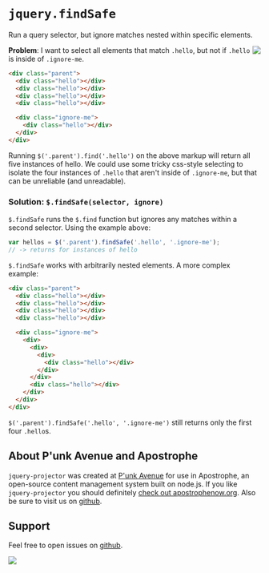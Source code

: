 # `jquery.findSafe`

Run a query selector, but ignore matches nested within specific elements.

<a href="http://apostrophenow.org/"><img src="https://raw.github.com/punkave/jquery-projector/master/logos/logo-box-madefor.png" align="right" /></a>

**Problem**: I want to select all elements that match `.hello`, but not if `.hello` is inside of `.ignore-me`.

```html
<div class="parent">
  <div class="hello"></div>
  <div class="hello"></div>
  <div class="hello"></div>
  <div class="hello"></div>

  <div class="ignore-me">
    <div class="hello"></div>
  </div>
</div>
```

Running `$('.parent').find('.hello')` on the above markup will return all five instances of hello. We could use some tricky css-style selecting to isolate the four instances of `.hello` that aren't inside of `.ignore-me`, but that can be unreliable (and unreadable).

### Solution: `$.findSafe(selector, ignore)`

`$.findSafe` runs the `$.find` function but ignores any matches within a second selector. Using the example above:

```javascript
var hellos = $('.parent').findSafe('.hello', '.ignore-me');
// -> returns for instances of hello
```

`$.findSafe` works with arbitrarily nested elements. A more complex example:

```html
<div class="parent">
  <div class="hello"></div>
  <div class="hello"></div>
  <div class="hello"></div>
  <div class="hello"></div>

  <div class="ignore-me">
    <div>
      <div>
        <div>
          <div class="hello"></div>
        </div>
      </div>
      <div class="hello"></div>
    </div>
  </div>
</div>
```

`$('.parent').findSafe('.hello', '.ignore-me')` still returns only the first four `.hello`s.

## About P'unk Avenue and Apostrophe

`jquery-projector` was created at [P'unk Avenue](http://punkave.com) for use in Apostrophe, an open-source content management system built on node.js. If you like `jquery-projector` you should definitely [check out apostrophenow.org](http://apostrophenow.org). Also be sure to visit us on [github](http://github.com/punkave).

## Support

Feel free to open issues on [github](http://github.com/punkave/jquery-projector).


<a href="http://punkave.com/"><img src="https://raw.github.com/punkave/jquery-projector/master/logos/logo-box-builtby.png" /></a>